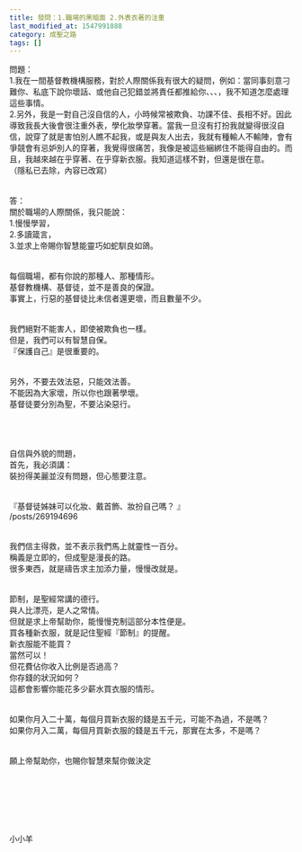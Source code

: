 ```yaml
---
title: 發問：1.職場的黑暗面 2.外表衣著的注重
last_modified_at: 1547991888
category: 成聖之路
tags: []
---
```


問題：<br>1.我在一間基督教機構服務，對於人際關係我有很大的疑問，例如：當同事刻意刁難你、私底下說你壞話、或他自己犯錯並將責任都推給你、、、，我不知道怎麼處理這些事情。<br>2.另外，我是一對自己沒自信的人，小時候常被欺負、功課不佳、長相不好。因此導致我長大後會很注重外表，學化妝學穿著。當我一旦沒有打扮我就變得很沒自信，說穿了就是害怕別人瞧不起我，或是與友人出去，我就有種輸人不輸陣，會有爭競會有忌妒別人的穿著，我覺得很痛苦，我像是被這些綑綁住不能得自由的。而且，我越來越在乎穿著、在乎穿新衣服。我知道這樣不對，但還是很在意。<br>（隱私已去除，內容已改寫）<br><br><!--more--><br>答：<br>關於職場的人際關係，我只能說：<br>1.慢慢學習，<br>2.多讀箴言，<br>3.並求上帝賜你智慧能靈巧如蛇馴良如鴿。<br> <br><br>每個職場，都有你說的那種人、那種情形。<br>基督教機構、基督徒，並不是善良的保證。<br>事實上，行惡的基督徒比未信者還更壞，而且數量不少。<br> <br><br>我們絕對不能害人，即使被欺負也一樣。<br>但是，我們可以有智慧自保。<br>『保護自己』是很重要的。<br> <br><br>另外，不要去效法惡，只能效法善。<br>不能因為大家壞，所以你也跟著學壞。<br>基督徒要分別為聖，不要沾染惡行。<br><br> <br><br><br>自信與外貌的問題，<br>首先，我必須講：<br>裝扮得美麗並沒有問題，但心態要注意。<br> <br><br>『基督徒姊妹可以化妝、戴首飾、妝扮自己嗎？ 』<br>/posts/269194696<br> <br><br>我們信主得救，並不表示我們馬上就靈性一百分。<br>稱義是立即的，但成聖是漫長的路。<br>很多東西，就是禱告求主加添力量，慢慢改就是。<br> <br><br>節制，是聖經常講的德行。<br>與人比漂亮，是人之常情。<br>但就是求上帝幫助你，能慢慢克制這部分本性便是。<br>買各種新衣服，就是記住聖經『節制』的提醒。<br>新衣服能不能買？<br>當然可以！<br>但花費佔你收入比例是否過高？<br>你存錢的狀況如何？<br>這都會影響你能花多少薪水買衣服的情形。<br> <br><br>如果你月入二十萬，每個月買新衣服的錢是五千元，可能不為過，不是嗎？<br>如果你月入二萬，每個月買新衣服的錢是五千元，那實在太多，不是嗎？<br> <br> <br>願上帝幫助你，也賜你智慧來幫你做決定<br><br><br><br><br><br><br><br>小小羊<br><br><br><br><br><br><br>
